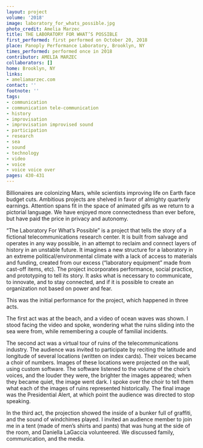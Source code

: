 ```yaml
---
layout: project
volume: '2018'
image: laboratory_for_whats_possible.jpg
photo_credit: Amelia Marzec
title: THE LABORATORY FOR WHAT’S POSSIBLE
first_performed: first performed on October 20, 2018
place: Panoply Performance Laboratory, Brooklyn, NY
times_performed: performed once in 2018
contributor: AMELIA MARZEC
collaborators: []
home: Brooklyn, NY
links:
- ameliamarzec.com
contact: ''
footnote: ''
tags:
- communication
- communication tele-communication
- history
- improvisation
- improvisation improvised sound
- participation
- research
- sea
- sound
- technology
- video
- voice
- voice voice over
pages: 430-431
---
```




Billionaires are colonizing Mars, while scientists improving life on Earth face budget cuts. Ambitious projects are shelved in favor of almighty quarterly earnings. Attention spans fit in the space of animated gifs as we return to a pictorial language. We have enjoyed more connectedness than ever before, but have paid the price in privacy and autonomy.

“The Laboratory For What’s Possible” is a project that tells the story of a fictional telecommunications research center. It is built from salvage and operates in any way possible, in an attempt to reclaim and connect layers of history in an unstable future. It imagines a new structure for a laboratory in an extreme political/environmental climate with a lack of access to materials and funding, created from our excess (“laboratory equipment” made from cast-off items, etc). The project incorporates performance, social practice, and prototyping to tell its story. It asks what is necessary to communicate, to innovate, and to stay connected, and if it is possible to create an organization not based on power and fear.

This was the initial performance for the project, which happened in three acts.

The first act was at the beach, and a video of ocean waves was shown. I stood facing the video and spoke, wondering what the ruins sliding into the sea were from, while remembering a couple of familial incidents.

The second act was a virtual tour of ruins of the telecommunications industry. The audience was invited to participate by reciting the latitude and longitude of several locations (written on index cards). Their voices became a choir of numbers. Images of these locations were projected on the wall, using custom software. The software listened to the volume of the choir’s voices, and the louder they were, the brighter the images appeared; when they became quiet, the image went dark. I spoke over the choir to tell them what each of the images of ruins represented historically. The final image was the Presidential Alert, at which point the audience was directed to stop speaking.

In the third act, the projection showed the inside of a bunker full of graffiti, and the sound of windchimes played. I invited an audience member to join me in a tent (made of men’s shirts and pants) that was hung at the side of the room, and Daniella LaGaccia volunteered. We discussed family, communication, and the media.
